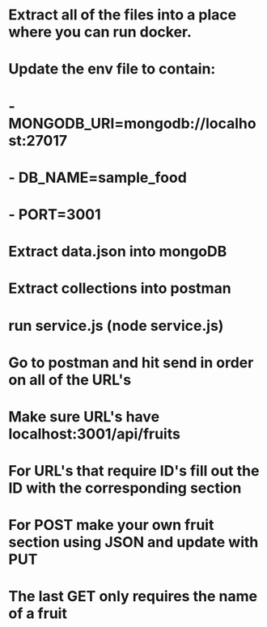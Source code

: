 # Extract all of the files into a place where you can run docker.
# Update the env file to contain: 
# - MONGODB_URI=mongodb://localhost:27017
# - DB_NAME=sample_food
# - PORT=3001
# Extract data.json into mongoDB
# Extract collections into postman
# run service.js (node service.js)
# Go to postman and hit send in order on all of the URL's
# Make sure URL's have localhost:3001/api/fruits
# For URL's that require ID's fill out the ID with the corresponding section
# For POST make your own fruit section using JSON and update with PUT
# The last GET only requires the name of a fruit
